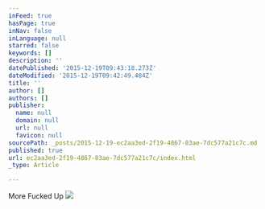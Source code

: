 ```yaml
---
inFeed: true
hasPage: true
inNav: false
inLanguage: null
starred: false
keywords: []
description: ''
datePublished: '2015-12-19T09:43:18.273Z'
dateModified: '2015-12-19T09:42:49.484Z'
title: ''
author: []
authors: []
publisher:
  name: null
  domain: null
  url: null
  favicon: null
sourcePath: _posts/2015-12-19-ec2aa3ed-2f19-4867-83ae-7dc577a21c7c.md
published: true
url: ec2aa3ed-2f19-4867-83ae-7dc577a21c7c/index.html
_type: Article

---
```

More Fucked Up
![](https://the-grid-user-content.s3-us-west-2.amazonaws.com/5bde8fd9-6e24-4565-a1eb-ad3541080035.jpg)